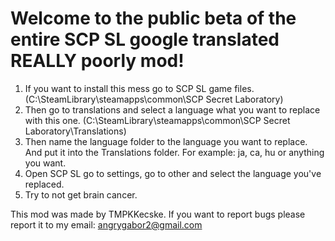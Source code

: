 # Welcome to the public beta of the entire SCP SL google translated REALLY poorly mod!

1. If you want to install this mess go to SCP SL game files. (C:\SteamLibrary\steamapps\common\SCP Secret Laboratory)
2. Then go to translations and select a language what you want to replace with this one. (C:\SteamLibrary\steamapps\common\SCP Secret Laboratory\Translations)
3. Then name the language folder to the language you want to replace. And put it into the Translations folder. For example: ja, ca, hu or anything you want.
4. Open SCP SL go to settings, go to other and select the language you've replaced.
5. Try to not get brain cancer.

This mod was made by TMPKKecske. 
If you want to report bugs please report it to my email: angrygabor2@gmail.com
